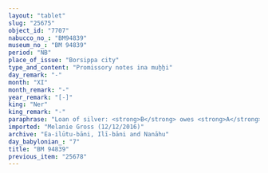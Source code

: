 ```yaml
---
layout: "tablet"
slug: "25675"
object_id: "7707"
nabucco_no_: "BM94839"
museum_no_: "BM 94839"
period: "NB"
place_of_issue: "Borsippa city"
type_and_content: "Promissory notes ina muẖẖi"
day_remark: "-"
month: "XI"
month_remark: "-"
year_remark: "[-]"
king: "Ner"
king_remark: "-"
paraphrase: "Loan of silver: <strong>B</strong> owes <strong>A</strong> [x] amounts of silver. He will pay the silver in Addar (XII). Witnesses and the scribe.<br /> &nbsp;<br /> <strong>A</strong> = Zēr-Bābili/Nab&ucirc;-&scaron;umu-i&scaron;kun//Eal-ilūtu-bāni; <strong>B</strong> = Nab&ucirc;-mukīn-zēri/Nab&ucirc;-ēṭir-nap&scaron;āti//Naggāru; Scribe = Nab&ucirc;-&scaron;ar-[&hellip;]/&Scaron;irik[&hellip;]//[&hellip;]<br /> &nbsp;<br /> &nbsp;"
imported: "Melanie Gross (12/12/2016)"
archive: "Ea-ilūtu-bāni, Ilī-bāni and Nanāhu"
day_babylonian_: "7"
title: "BM 94839"
previous_item: "25678"
---
```

